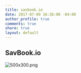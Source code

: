 ```yaml
---
title: savbook.io
date: 2017-07-09 16:36:00 -04:00
author_profile: true
comments: true
share: true
layout: default
---
```


## SavBook.io
![500x300.png](/uploads/500x300.png)